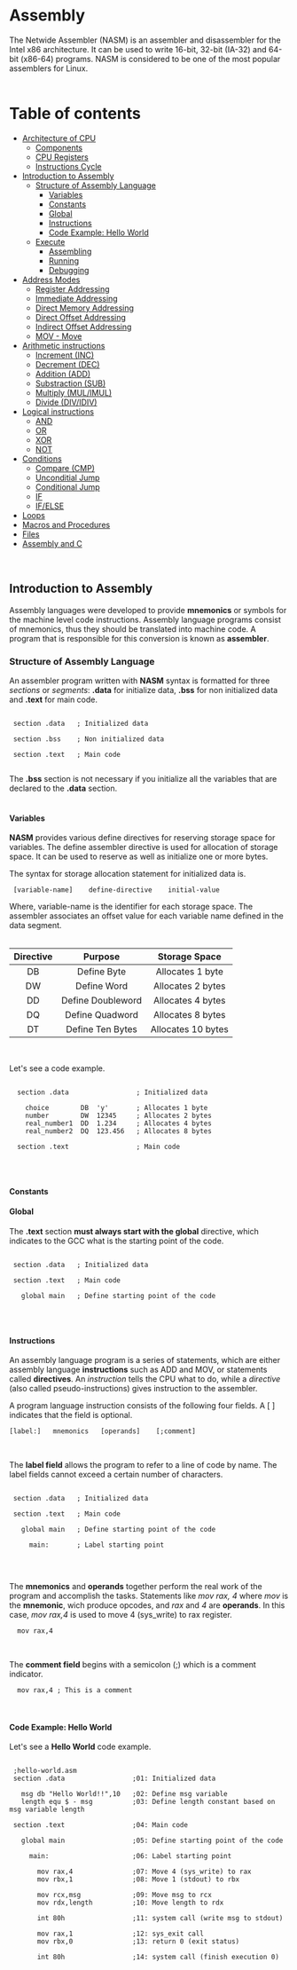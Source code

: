 # Assembly
The Netwide Assembler (NASM) is an assembler and disassembler for the Intel x86 architecture. It can be used to write 16-bit, 32-bit (IA-32) and 64-bit (x86-64) programs. NASM is considered to be one of the most popular assemblers for Linux.</br></br>

# Table of contents
* [Architecture of CPU](#architecture-cpu)
  * [Components](#components)
  * [CPU Registers](#cpu-registers)
  * [Instructions Cycle](#instruction-cycle)
* [Introduction to Assembly](#introduction-assembler)
  * [Structure of Assembly Language](#structure-of-assembly)
    * [Variables](#variables)
    * [Constants](#constants)
    * [Global](#global)
    * [Instructions](#instructions)
    * [Code Example: Hello World](#hello-world)
  * [Execute](#execute)
    * [Assembling](#assembling)
    * [Running](#running)
    * [Debugging](#debuging) 
* [Address Modes](#address-modes)
  * [Register Addressing](#register)   
  * [Immediate Addressing](#immediate)   
  * [Direct Memory Addressing](#direct-memory)   
  * [Direct Offset Addressing](#direct-offset)   
  * [Indirect Offset Addressing](#indirect-offset)   
  * [MOV - Move](#move)  
* [Arithmetic instructions](#arithmetic-instructions)
  * [Increment (INC)](#increment) 
  * [Decrement (DEC)](#decrement)
  * [Addition (ADD)](#addition)
  * [Substraction (SUB)](#substraction)
  * [Multiply (MUL/IMUL)](#multiply)
  * [Divide (DIV/IDIV)](#divide)     
* [Logical instructions](#logical-instructions)
  * [AND](#and)
  * [OR](#or)  
  * [XOR](#xor)  
  * [NOT](#not)  
* [Conditions](#conditions)
  * [Compare (CMP)](#compare)
  * [Unconditial Jump](#unconditial-jump) 
  * [Conditional Jump](#conditial-jump) 
  * [IF](#if)
  * [IF/ELSE](#if-else)  
* [Loops](#loops)
* [Macros and Procedures](#macros-procedures)
* [Files](#files)
* [Assembly and C](#assembly-c)
</br>

## Introduction to Assembly <a name="introduction-assembler"></a>
Assembly languages were developed to provide **mnemonics** or symbols for the machine level code instructions. Assembly language programs consist of mnemonics, thus they should be translated into machine code. A program that is responsible for this conversion is known as **assembler**.

### Structure of Assembly Language <a name="structure-of-assembly"></a>
An assembler program written with **NASM** syntax is formatted for three *sections* or *segments*: **.data** for initialize data, **.bss** for non initialized data and **.text** for main code.

 ```assembly
  
  section .data   ; Initialized data
  
  section .bss    ; Non initialized data
  
  section .text   ; Main code
  
 ```
 
The **.bss** section is not necessary if you initialize all the variables that are declared to the **.data** section.</br></br>

#### Variables <a name="variables"></a>

**NASM** provides various define directives for reserving storage space for variables. The define assembler directive is used for allocation of storage space. It can be used to reserve as well as initialize one or more bytes.

The syntax for storage allocation statement for initialized data is.

 ```
  [variable-name]    define-directive    initial-value 
 ```
 
Where, variable-name is the identifier for each storage space. The assembler associates an offset value for each variable name defined in the data segment.</br></br>

<div align="center">

  |   Directive   |       Purpose       |     Storage Space      |
  | :-----------: |     :----------:    |     :-----------:      |
  |     DB        |      Define Byte    |   Allocates 1 byte     |
  |     DW        |      Define Word    |   Allocates 2 bytes    |
  |     DD        |   Define Doubleword |   Allocates 4 bytes    |
  |     DQ        |    Define Quadword  |   Allocates 8 bytes    |
  |     DT        |   Define Ten Bytes  |   Allocates 10 bytes   |

</div>
</br>

Let's see a code example.

```assembly
  
  section .data                 ; Initialized data
    
    choice        DB  'y'       ; Allocates 1 byte
    number        DW  12345     ; Allocates 2 bytes
    real_number1  DD  1.234     ; Allocates 4 bytes
    real_number2  DQ  123.456   ; Allocates 8 bytes
  
  section .text                 ; Main code
  
 ```
 </br>

#### Constants <a name="constants"></a>

#### Global <a name="global"></a>
The **.text** section **must always start with the global** directive, which indicates to the GCC what is the starting point of the code.

 ```assembly
 
  section .data   ; Initialized data
  
  section .text   ; Main code
    
    global main   ; Define starting point of the code
    
 ```
</br>

#### Instructions <a name="instructions"></a>
An assembly language program is a series of statements, which are either assembly language **instructions** such as ADD and MOV, or statements called **directives**. An *instruction* tells the CPU what to do, while a *directive* (also called pseudo-instructions) gives instruction to the assembler.
 
 A program language instruction consists of the following four fields. A [ ] indicates that the field is optional.</br>
 
 ```
 [label:]   mnemonics   [operands]    [;comment]
 ```
</br>

The **label field** allows the program to refer to a line of code by name. The label fields cannot exceed a certain number of characters.

 ```assembly
 
  section .data   ; Initialized data
  
  section .text   ; Main code
    
    global main   ; Define starting point of the code
    
      main:       ; Label starting point
    
 ```
 </br>

The **mnemonics** and **operands** together perform the real work of the program and accomplish the tasks. Statements like *mov rax, 4* where *mov* is the **mnemonic**, wich produce opcodes, and *rax* and *4* are **operands**. In this case, *mov rax,4* is used to move 4 (sys_write) to rax register.
 
 ```assembly
   mov rax,4
 ```
 </br>
 
The **comment field** begins with a semicolon (;) which is a comment indicator. 
 ```assembly
   mov rax,4 ; This is a comment
 ```
</br>

#### Code Example: Hello World <a name="hello-world"></a>
Let's see a **Hello World** code example.

 ```assembly
 
  ;hello-world.asm
  section .data                 ;01: Initialized data

    msg db "Hello World!!",10   ;02: Define msg variable
    length equ $ - msg          ;03: Define length constant based on msg variable length

  section .text                 ;04: Main code

    global main                 ;05: Define starting point of the code

      main:                     ;06: Label starting point

        mov rax,4               ;07: Move 4 (sys_write) to rax
        mov rbx,1               ;08: Move 1 (stdout) to rbx

        mov rcx,msg             ;09: Move msg to rcx
        mov rdx,length          ;10: Move length to rdx

        int 80h                 ;11: system call (write msg to stdout)

        mov rax,1               ;12: sys_exit call
        mov rbx,0               ;13: return 0 (exit status)

        int 80h                 ;14: system call (finish execution 0)
    
 ```
